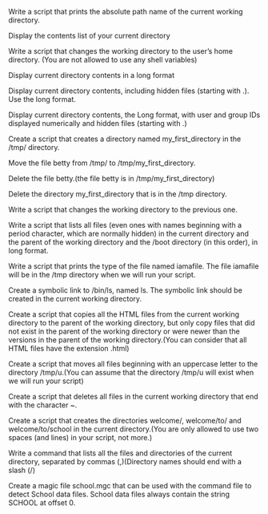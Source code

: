 Write a script that prints the absolute path name of the current working directory.



Display the contents list of your current directory



Write a script that changes the working directory to the user’s home directory. (You are not allowed to use any shell variables)



Display current directory contents in a long format



Display current directory contents, including hidden files (starting with .). Use the long format.



Display current directory contents, the Long format, with user and group IDs displayed numerically and hidden files (starting with .)



Create a script that creates a directory named my_first_directory in the /tmp/ directory.



Move the file betty from /tmp/ to /tmp/my_first_directory.



Delete the file betty.(the file betty is in /tmp/my_first_directory)



Delete the directory my_first_directory that is in the /tmp directory.



Write a script that changes the working directory to the previous one.



Write a script that lists all files (even ones with names beginning with a period character, which are normally hidden) in the current directory and the parent of the working directory and the /boot directory (in this order), in long format.



Write a script that prints the type of the file named iamafile. The file iamafile will be in the /tmp directory when we will run your script.



Create a symbolic link to /bin/ls, named ls. The symbolic link should be created in the current working directory.



Create a script that copies all the HTML files from the current working directory to the parent of the working directory, but only copy files that did not exist in the parent of the working directory or were newer than the versions in the parent of the working directory.(You can consider that all HTML files have the extension .html)



Create a script that moves all files beginning with an uppercase letter to the directory /tmp/u.(You can assume that the directory /tmp/u will exist when we will run your script)



Create a script that deletes all files in the current working directory that end with the character ~.



Create a script that creates the directories welcome/, welcome/to/ and welcome/to/school in the current directory.(You are only allowed to use two spaces (and lines) in your script, not more.)



Write a command that lists all the files and directories of the current directory, separated by commas (,)(Directory names should end with a slash (/)



Create a magic file school.mgc that can be used with the command file to detect School data files. School data files always contain the string SCHOOL at offset 0.
